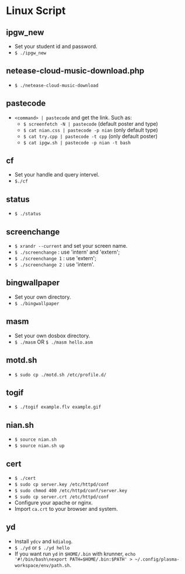 # Linux Script

## ipgw_new
* Set your student id and password.
* `$ ./ipgw_new`

## netease-cloud-music-download.php
* `$ ./netease-cloud-music-download`

## pastecode
* `<command> | pastecode` and get the link. Such as:
  * `$ screenfetch -N | pastecode` (default poster and type)
  * `$ cat nian.css | pastecode -p nian` (only default type)
  * `$ cat try.cpp | pastecode -t cpp` (only default poster)
  * `$ cat ipgw.sh | pastecode -p nian -t bash`

## cf
* Set your handle and query intervel.
* `$./cf`

## status
* `$ ./status`

## screenchange
* `$ xrandr --current` and set your screen name.
* `$ ./screenchange` : use 'intern' and 'extern';
* `$ ./screenchange 1` : use 'extern';
* `$ ./screenchange 2` : use 'intern'.

## bingwallpaper
* Set your own directory.
* `$ ./bingwallpaper`

## masm
* Set your own dosbox directory.
* `$ ./masm` OR `$ ./masm hello.asm`

## motd.sh
* `$ sudo cp ./motd.sh /etc/profile.d/`

## togif
* `$ ./togif example.flv example.gif`

## nian.sh
* `$ source nian.sh`
* `$ source nian.sh up`

## cert
* `$ ./cert`
* `$ sudo cp server.key /etc/httpd/conf`
* `$ sudo chmod 400 /etc/httpd/conf/server.key`
* `$ sudo cp server.crt /etc/httpd/conf`
* Configure your apache or nginx.
* Import `ca.crt` to your browser and system.

## yd
* Install `ydcv` and `kdialog`.
* `$ ./yd` or `$ ./yd hello`
* If you want run `yd` in `$HOME/.bin` with krunner, `echo '#!/bin/bash\nexport PATH=$HOME/.bin:$PATH' > ~/.config/plasma-workspace/env/path.sh`.
